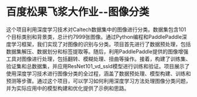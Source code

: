 # 百度松果飞浆大作业--图像分类

这个项目利用深度学习技术对Caltech数据集中的图像进行分类。数据集包含101个目标类别和背景类，总计约7999张图像。通过Python编程和PaddlePaddle深度学习框架，我们实现了对图像的识别与分类。项目首先进行了数据预处理，包括数据集解压、数据划分和标签提取等。随后，利用PaddlePaddle提供的图像增强工具对图像进行处理，包括翻转、模糊处理、扭曲等操作。接着，构建了训练集、验证集和总数据集，并应用ResNet101_vd_ssld模型进行训练和验证。项目展示了使用深度学习技术进行图像分类的全过程，涵盖了数据预处理、模型构建、训练和预测等步骤。通过这个项目，可以学习如何利用深度学习方法处理图像分类问题，并为实际应用中的模型构建和优化提供了示例和思路。
